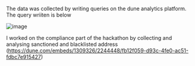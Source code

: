 The data was collected by writing queries on the dune analytics platform.
The query wriiten is below

![image](https://user-images.githubusercontent.com/101065854/192803087-e293654f-7771-4e50-b947-2075c20d76b5.png)

I worked on the compliance part of the hackathon by collecting and analysing sanctioned and blacklisted address 
(https://dune.com/embeds/1309326/2244448/fb12f059-d93c-4fe0-ac51-fdbc7e915427)

